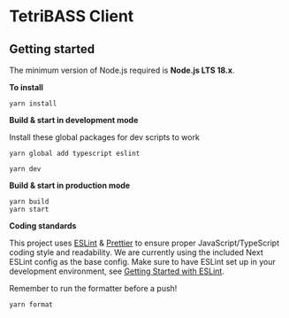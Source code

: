 # TetriBASS Client

## Getting started

The minimum version of Node.js required is **Node.js LTS 18.x**.

**To install**

```
yarn install
```

**Build & start in development mode**

Install these global packages for dev scripts to work

```
yarn global add typescript eslint
```

```
yarn dev
```

**Build & start in production mode**

```
yarn build
yarn start
```

**Coding standards**

This project uses [ESLint](https://eslint.org/) & [Prettier](https://prettier.io/) to ensure proper JavaScript/TypeScript coding style and readability. We are currently using the included Next ESLint config as the base config. Make sure to have ESLint set up in your development environment, see [Getting Started with ESLint](https://eslint.org/docs/user-guide/getting-started).

Remember to run the formatter before a push!

```
yarn format
```
